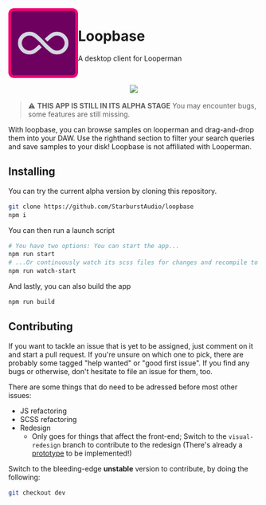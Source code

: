 <img align="left" width="140" height="140" src="img/logo_readme.svg">
<h1>Loopbase</h1>
<p>A desktop client for Looperman</p>
<br>
<p align="center">
  <img width="800" src="https://i.imgur.com/Z7Q9scj.png">
</p>
  
> :warning: **THIS APP IS STILL IN ITS ALPHA STAGE**
> You may encounter bugs, some features are still missing.

With loopbase, you can browse samples on looperman and drag-and-drop them into your DAW. Use the righthand section to filter your search queries and save samples to your disk! Loopbase is not affiliated with Looperman.

## Installing

You can try the current alpha version by cloning this repository.

```sh
git clone https://github.com/StarburstAudio/loopbase
npm i
```

You can then run a launch script

```sh
# You have two options: You can start the app...
npm run start
# ...Or continuously watch its scss files for changes and recompile to css.
npm run watch-start
```

And lastly, you can also build the app

```sh
npm run build
```

## Contributing

If you want to tackle an issue that is yet to be assigned, just comment on it and start a pull request. If you're unsure on which one to pick, there are probably some tagged "help wanted" or "good first issue". If you find any bugs or otherwise, don't hesitate to file an issue for them, too.

There are some things that do need to be adressed before most other issues:
  - JS refactoring
  - SCSS refactoring
  - Redesign
    - Only goes for things that affect the front-end; Switch to the `visual-redesign` branch to contribute to the redesign (There's already a [prototype](https://www.figma.com/proto/uJP8u3soovR04vpmJreHnM/Loopbase-Redesign?node-id=45%3A6&scaling=min-zoom&page-id=0%3A1) to be implemented!)

Switch to the bleeding-edge **unstable** version to contribute, by doing the following:

```sh
git checkout dev
```
